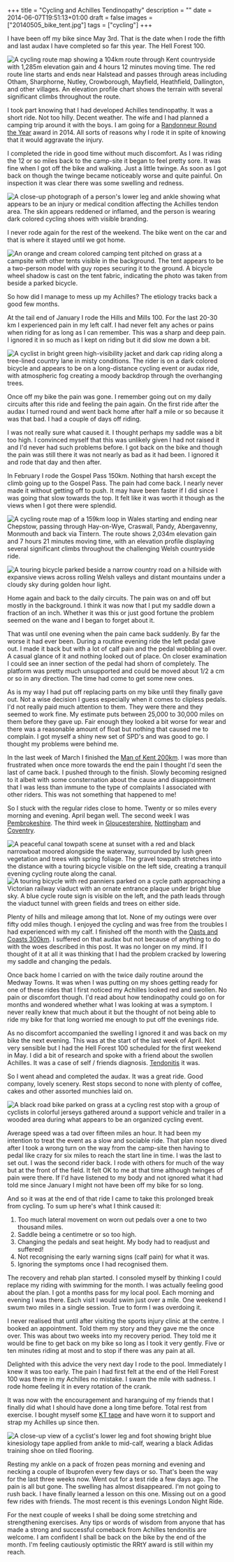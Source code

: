 +++
title = "Cycling and Achilles Tendinopathy"
description = ""
date = 2014-06-07T19:51:13+01:00
draft = false
images = ["20140505_bike_tent.jpg"]
tags = ["cycling"]
+++


I have been off my bike since May 3rd. That is the date when I rode the fifth and last audax I have completed so far this year. The Hell Forest 100. 

![A cycling route map showing a 104km route through Kent countryside with 1,285m elevation gain and 4 hours 12 minutes moving time. The red route line starts and ends near Halstead and passes through areas including Otham, Sharphorne, Nutley, Crowborough, Mayfield, Heathfield, Dallington, and other villages. An elevation profile chart shows the terrain with several significant climbs throughout the route.](20140503_Hell_Forest_100.jpg)

I took part knowing that I had developed Achilles tendinopathy. It was a short ride. Not too hilly. Decent weather. The wife and I had planned a camping trip around it with the boys. I am going for a [Randonneur Round the Year](https://www.audax.uk/awards-pages/randonneur-round-the-year/) award in 2014. All sorts of reasons why I rode it in spite of knowing that it would aggravate the injury.

I completed the ride in good time without much discomfort. As I was riding the 12 or so miles back to the camp-site it began to feel pretty sore. It was fine when I got off the bike and walking. Just a little twinge. As soon as I got back on though the twinge became noticeably worse and quite painful. On inspection it was clear there was some swelling and redness.

![A close-up photograph of a person's lower leg and ankle showing what appears to be an injury or medical condition affecting the Achilles tendon area. The skin appears reddened or inflamed, and the person is wearing dark colored cycling shoes with visible branding.](20140504_achillies.jpg)

I never rode again for the rest of the weekend. The bike went on the car and that is where it stayed until we got home.

![An orange and cream colored camping tent pitched on grass at a campsite with other tents visible in the background. The tent appears to be a two-person model with guy ropes securing it to the ground. A bicycle wheel shadow is cast on the tent fabric, indicating the photo was taken from beside a parked bicycle.](20140505_bike_tent.jpg)

So how did I manage to mess up my Achilles? The etiology tracks back a good few months.

At the tail end of January I rode the Hills and Mills 100. For the last 20-30 km I experienced pain in my left calf. I had never felt any aches or pains when riding for as long as I can remember. This was a sharp and deep pain. I ignored it in so much as I kept on riding but it did slow me down a bit.

![A cyclist in bright green high-visibility jacket and dark cap riding along a tree-lined country lane in misty conditions. The rider is on a dark colored bicycle and appears to be on a long-distance cycling event or audax ride, with atmospheric fog creating a moody backdrop through the overhanging trees.](Hills-and-Mills.jpg)

Once off my bike the pain was gone. I remember going out on my daily circuits after this ride and feeling the pain again. On the first ride after the audax I turned round and went back home after half a mile or so because it was that bad. I had a couple of days off riding.

I was not really sure what caused it. I thought perhaps my saddle was a bit too high. I convinced myself that this was unlikely given I had not raised it and I'd never had such problems before. I got back on the bike and though the pain was still there it was not nearly as bad as it had been. I ignored it and rode that day and then after.

In February I rode the Gospel Pass 150km. Nothing that harsh except the climb going up to the Gospel Pass. The pain had come back. I nearly never made it without getting off to push. It may have been faster if I did since I was going that slow towards the top. It felt like it was worth it though as the views when I got there were splendid.

![A cycling route map of a 159km loop in Wales starting and ending near Chepstow, passing through Hay-on-Wye, Craswall, Pandy, Abergavenny, Monmouth and back via Tintern. The route shows 2,034m elevation gain and 7 hours 21 minutes moving time, with an elevation profile displaying several significant climbs throughout the challenging Welsh countryside ride.](20140222_gospel_pass.jpg)

![A touring bicycle parked beside a narrow country road on a hillside with expansive views across rolling Welsh valleys and distant mountains under a cloudy sky during golden hour light.](20140222_gospel_pass_view.jpg)

Home again and back to the daily circuits. The pain was on and off but mostly in the background. I think it was now that I put my saddle down a fraction of an inch. Whether it was this or just good fortune the problem seemed on the wane and I began to forget about it.

That was until one evening when the pain came back suddenly. By far the worse it had ever been. During a routine evening ride the left pedal gave out. I made it back but with a lot of calf pain and the pedal wobbling all over. A casual glance of it and nothing looked out of place. On closer examination I could see an inner section of the pedal had shorn of completely. The platform was pretty much unsupported and could be moved about 1/2 a cm or so in any direction. The time had come to get some new ones.

As is my way I had put off replacing parts on my bike until they finally gave out. Not a wise decision I guess especially when it comes to clipless pedals. I'd not really paid much attention to them. They were there and they seemed to work fine. My estimate puts between 25,000 to 30,000 miles on them before they gave up. Fair enough they looked a bit worse for wear and there was a reasonable amount of float but nothing that caused me to complain. I got myself a shiny new set of SPD's and was good to go. I thought my problems were behind me.

In the last week of March I finished the [Man of Kent 200km](https://www.bongotwisty.blog/audax-man-of-kent-200k-2014/). I was more than frustrated when once more towards the end the pain I thought I'd seen the last of came back. I pushed through to the finish. Slowly becoming resigned to it albeit with some consternation about the cause and disappointment that I was less than immune to the type of complaints I associated with other riders. This was not something that happened to me!

So I stuck with the regular rides close to home. Twenty or so miles every morning and evening. April began well. The second week I was [Pembrokeshire](https://www.bongotwisty.blog/hills_and_valleys/). The third week in [Gloucestershire](https://ridewithgps.com/trips/21153319), [Nottingham](https://ridewithgps.com/trips/21153321) and [Coventry](https://ridewithgps.com/trips/21153322).

![A peaceful canal towpath scene at sunset with a red and black narrowboat moored alongside the waterway, surrounded by lush green vegetation and trees with spring foliage. The gravel towpath stretches into the distance with a touring bicycle visible on the left side, creating a tranquil evening cycling route along the canal.](20140414_covcanal_nunneaton.jpg)
![A touring bicycle with red panniers parked on a cycle path approaching a Victorian railway viaduct with an ornate entrance plaque under bright blue sky. A blue cycle route sign is visible on the left, and the path leads through the viaduct tunnel with green fields and trees on either side.](20140413_stapenhill_viaduct.jpg)

Plenty of hills and mileage among that lot. None of my outings were over fifty odd miles though. I enjoyed the cycling and was free from the troubles I had experienced with my calf. I finished off the month with the [Oasts and Coasts 300km](https://www.bongotwisty.blog/audax-oasts-and-coasts-300k/). I suffered on that audax but not because of anything to do with the woes described in this post. It was no longer on my mind. If I thought of it at all it was thinking that I had the problem cracked by lowering my saddle and changing the pedals.

Once back home I carried on with the twice daily routine around the Medway Towns. It was when I was putting on my shoes getting ready for one of these rides that I first noticed my Achilles looked red and swollen. No pain or discomfort though. I'd read about how tendinopathy could go on for months and wondered whether what I was looking at was a symptom. I never really knew that much about it but the thought of not being able to ride my bike for that long worried me enough to put off the evenings ride.

As no discomfort accompanied the swelling I ignored it and was back on my bike the next evening. This was at the start of the last week of April. Not very sensible but I had the Hell Forest 100 scheduled for the first weekend in May. I did a bit of research and spoke with a friend about the swollen Achilles. It was a case of self / friends diagnosis. [Tendonitis](https://www.nhs.uk/conditions/tendonitis/) it was.

So I went ahead and completed the audax. It was a great ride. Good company, lovely scenery. Rest stops second to none with plenty of coffee, cakes and other assorted munchies laid on.

![A black road bike parked on grass at a cycling rest stop with a group of cyclists in colorful jerseys gathered around a support vehicle and trailer in a wooded area during what appears to be an organized cycling event.](20140503_tricross.jpg)

Average speed was a tad over fifteen miles an hour. It had been my intention to treat the event as a slow and sociable ride. That plan nose dived after I took a wrong turn on the way from the camp-site then having to pedal like crazy for six miles to reach the start line in time. I was the last to set out. I was the second rider back. I rode with others for much of the way but at the front of the field. It felt OK to me at that time although twinges of pain were there. If I'd have listened to my body and not ignored what it had told me since January I might not have been off my bike for so long.

And so it was at the end of that ride I came to take this prolonged break from cycling. To sum up here's what I think caused it:

1. Too much lateral movement on worn out pedals over a one to two thousand miles.
2. Saddle being a centimetre or so too high.
3. Changing the pedals and seat height. My body had to readjust and suffered!
4. Not recognising the early warning signs (calf pain) for what it was.
5. Ignoring the symptoms once I had recognised them.

The recovery and rehab plan started. I consoled myself by thinking I could replace my riding with swimming for the month. I was actually feeling good about the plan. I got a months pass for my local pool. Each morning and evening I was there. Each visit I would swim just over a mile. One weekend I swum two miles in a single session. True to form I was overdoing it.

I never realised that until after visiting the sports injury clinic at the centre. I booked an appointment. Told them my story and they gave me the once over. This was about two weeks into my recovery period. They told me it would be fine to get back on my bike so long as I took it very gently. Five or ten minutes riding at most and to stop if there was any pain at all.

Delighted with this advice the very next day I rode to the pool. Immediately I knew it was too early. The pain I had first felt at the end of the Hell Forest 100 was there in my Achilles no mistake. I swam the mile with sadness. I rode home feeling it in every rotation of the crank.

It was now with the encouragement and haranguing of my friends that I finally did what I should have done a long time before. Total rest from exercise. I bought myself some [KT tape](https://www.kttape.com/blogs/how-to-apply/achilles-tendonitis) and have worn it to support and strap my Achilles up since then.

![A close-up view of a cyclist's lower leg and foot showing bright blue kinesiology tape applied from ankle to mid-calf, wearing a black Adidas training shoe on tiled flooring.](20142520_taped.jpg)

Resting my ankle on a pack of frozen peas morning and evening and necking a couple of Ibuprofen every few days or so. That's been the way for the last three weeks now. Went out for a test ride a few days ago. The pain is all but gone. The swelling has almost disappeared. I'm not going to rush back. I have finally learned a lesson on this one. Missing out on a good few rides with friends. The most recent is this evenings London Night Ride.

For the next couple of weeks I shall be doing some stretching and strengthening exercises. Any tips or words of wisdom from anyone that has made a strong and successful comeback from Achilles tendonitis are welcome. I am confident I shall be back on the bike by the end of the month. I'm feeling cautiously optimistic the RRtY award is still within my reach.
